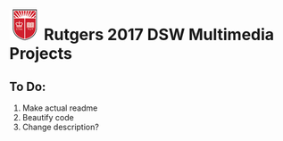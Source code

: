 # ![rutgers shield](https://github.com/njwest/ru-mmps/blob/master/shieldicon.png) Rutgers 2017 DSW Multimedia Projects 

## To Do:
1. Make actual readme
2. Beautify code
3. Change description?
